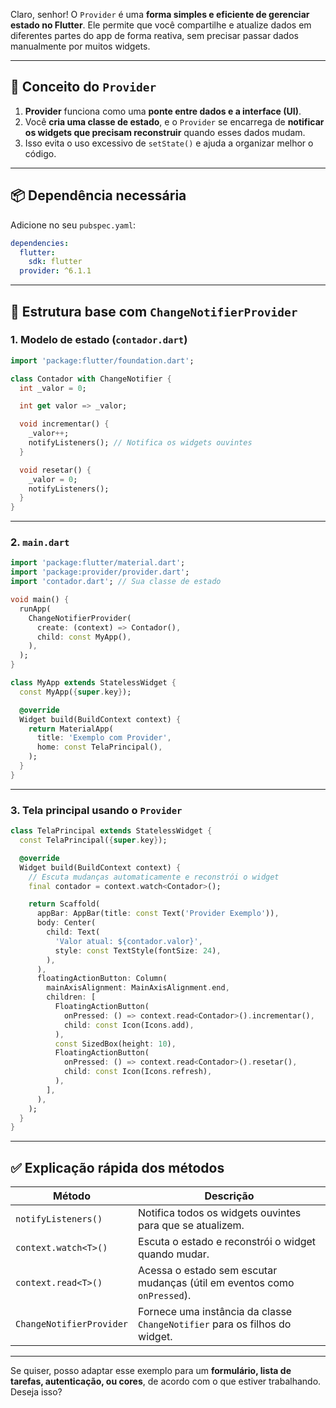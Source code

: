 Claro, senhor! O `Provider` é uma **forma simples e eficiente de gerenciar estado no Flutter**. Ele permite que você compartilhe e atualize dados em diferentes partes do app de forma reativa, sem precisar passar dados manualmente por muitos widgets.

---

## 🧠 Conceito do `Provider`

1. **Provider** funciona como uma **ponte entre dados e a interface (UI)**.
2. Você **cria uma classe de estado**, e o `Provider` se encarrega de **notificar os widgets que precisam reconstruir** quando esses dados mudam.
3. Isso evita o uso excessivo de `setState()` e ajuda a organizar melhor o código.

---

## 📦 Dependência necessária

Adicione no seu `pubspec.yaml`:

```yaml
dependencies:
  flutter:
    sdk: flutter
  provider: ^6.1.1
```

---

## 🧱 Estrutura base com `ChangeNotifierProvider`

### 1. Modelo de estado (`contador.dart`)

```dart
import 'package:flutter/foundation.dart';

class Contador with ChangeNotifier {
  int _valor = 0;

  int get valor => _valor;

  void incrementar() {
    _valor++;
    notifyListeners(); // Notifica os widgets ouvintes
  }

  void resetar() {
    _valor = 0;
    notifyListeners();
  }
}
```

---

### 2. `main.dart`

```dart
import 'package:flutter/material.dart';
import 'package:provider/provider.dart';
import 'contador.dart'; // Sua classe de estado

void main() {
  runApp(
    ChangeNotifierProvider(
      create: (context) => Contador(),
      child: const MyApp(),
    ),
  );
}

class MyApp extends StatelessWidget {
  const MyApp({super.key});

  @override
  Widget build(BuildContext context) {
    return MaterialApp(
      title: 'Exemplo com Provider',
      home: const TelaPrincipal(),
    );
  }
}
```

---

### 3. Tela principal usando o `Provider`

```dart
class TelaPrincipal extends StatelessWidget {
  const TelaPrincipal({super.key});

  @override
  Widget build(BuildContext context) {
    // Escuta mudanças automaticamente e reconstrói o widget
    final contador = context.watch<Contador>();

    return Scaffold(
      appBar: AppBar(title: const Text('Provider Exemplo')),
      body: Center(
        child: Text(
          'Valor atual: ${contador.valor}',
          style: const TextStyle(fontSize: 24),
        ),
      ),
      floatingActionButton: Column(
        mainAxisAlignment: MainAxisAlignment.end,
        children: [
          FloatingActionButton(
            onPressed: () => context.read<Contador>().incrementar(),
            child: const Icon(Icons.add),
          ),
          const SizedBox(height: 10),
          FloatingActionButton(
            onPressed: () => context.read<Contador>().resetar(),
            child: const Icon(Icons.refresh),
          ),
        ],
      ),
    );
  }
}
```

---

## ✅ Explicação rápida dos métodos

| Método                   | Descrição                                                                  |
| ------------------------ | -------------------------------------------------------------------------- |
| `notifyListeners()`      | Notifica todos os widgets ouvintes para que se atualizem.                  |
| `context.watch<T>()`     | Escuta o estado e reconstrói o widget quando mudar.                        |
| `context.read<T>()`      | Acessa o estado sem escutar mudanças (útil em eventos como `onPressed`).   |
| `ChangeNotifierProvider` | Fornece uma instância da classe `ChangeNotifier` para os filhos do widget. |

---

Se quiser, posso adaptar esse exemplo para um **formulário, lista de tarefas, autenticação, ou cores**, de acordo com o que estiver trabalhando. Deseja isso?
